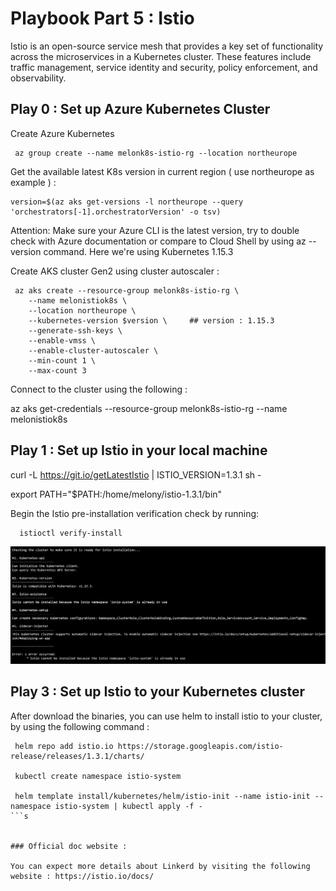 # Playbook Part 5 : Istio

Istio is an open-source service mesh that provides a key set of functionality across the microservices in a Kubernetes cluster. These features include traffic management, service identity and security, policy enforcement, and observability.

## Play 0 : Set up Azure Kubernetes Cluster

Create Azure Kubernetes 

     az group create --name melonk8s-istio-rg --location northeurope

Get the available latest K8s version in current region ( use northeurope as example ) : 

```shell
version=$(az aks get-versions -l northeurope --query 'orchestrators[-1].orchestratorVersion' -o tsv)
```

Attention: Make sure your Azure CLI is the latest version, try to double check with Azure documentation or compare to Cloud Shell by using az --version command. Here we're using Kubernetes 1.15.3

Create AKS cluster Gen2 using cluster autoscaler :

```shell
 az aks create --resource-group melonk8s-istio-rg \
    --name melonistiok8s \
    --location northeurope \
    --kubernetes-version $version \     ## version : 1.15.3
    --generate-ssh-keys \
    --enable-vmss \
    --enable-cluster-autoscaler \
    --min-count 1 \
    --max-count 3
```
Connect to the cluster using the following : 

   az aks get-credentials --resource-group melonk8s-istio-rg --name melonistiok8s

## Play 1 : Set up Istio in your local machine 

curl -L https://git.io/getLatestIstio | ISTIO_VERSION=1.3.1 sh -


export PATH="$PATH:/home/melony/istio-1.3.1/bin"


Begin the Istio pre-installation verification check by running:
      
      istioctl verify-install

<img src="screenshots/Istio Verify-Install.PNG" alt="package management" width="800px"/>   


## Play 3 : Set up Istio to your Kubernetes cluster

After download the binaries, you can use helm to install istio to your cluster, by using the following command : 

```shell
 helm repo add istio.io https://storage.googleapis.com/istio-release/releases/1.3.1/charts/

 kubectl create namespace istio-system

 helm template install/kubernetes/helm/istio-init --name istio-init --namespace istio-system | kubectl apply -f -
```s
 

### Official doc website :

You can expect more details about Linkerd by visiting the following website : https://istio.io/docs/